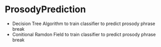 # ProsodyPrediction
* Decision Tree Algorithm to train classifier to predict prosody phrase break
* Conitional Ramdon Field to train classifier to predict prosody phrase break
